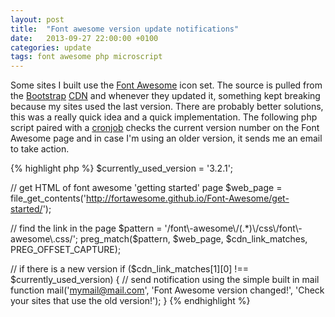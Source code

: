 ```yaml
---
layout: post
title:  "Font awesome version update notifications"
date:   2013-09-27 22:00:00 +0100
categories: update
tags: font awesome php microscript
---
```


Some sites I built use the [Font Awesome][font-awesome-icons] icon set.
The source is pulled from the [Bootstrap][bootstrap] [CDN][cdn] and whenever they updated it,
something kept breaking because my sites used the last version.
There are probably better solutions, this was a really quick idea and a quick implementation.
The following php script paired with a [cronjob][cronjob-php]
checks the current version number on the Font Awesome page and in case I'm using an older version, it sends me an email to take action.

{% highlight php %}
$currently_used_version = '3.2.1';

// get HTML of font awesome 'getting started' page
$web_page = file_get_contents('http://fortawesome.github.io/Font-Awesome/get-started/');

// find the link in the page
$pattern = '/font\-awesome\/(.*)\/css\/font\-awesome\.css/';
preg_match($pattern, $web_page, $cdn_link_matches, PREG_OFFSET_CAPTURE);

// if there is a new version
if ($cdn_link_matches[1][0] !== $currently_used_version) {
    // send notification using the simple built in mail function
    mail('mymail@mail.com', 'Font Awesome version changed!', 'Check your sites that use the old version!');
}
{% endhighlight %}

[font-awesome-icons]: http://fortawesome.github.io/Font-Awesome/icons/
[bootstrap]:   http://www.bootstrapcdn.com/
[cdn]: http://www.sitepoint.com/7-reasons-not-to-use-a-cdn/
[cronjob-php]: http://net.tutsplus.com/tutorials/php/managing-cron-jobs-with-php-2/
